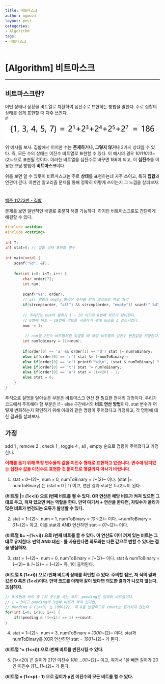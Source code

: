 ```yaml
---
title: 비트마스크
author: ngwoon
layout: post
categories:
- Algorithm
tags:
- 비트마스크
---
```


# [Algorithm] 비트마스크
- - -

## 비트마스크란?
어떤 상태나 상황을 비트열로 치환하여 십진수로 표현하는 방법을 말한다. 주로 집합의 상태를 쉽게 표현할 때 자주 쓰인다.  
#![비트마스크 기본 예시](/assets/images/post/Algorithm/Bitmask/Bitmask_basic_example.png)

위 예시를 보자. 집합에서 어떠한 수는 **존재하거나, 그렇지 않거나** 2가지 상태일 수 있다. 즉, 모든 수의 상태는 이진수 비트열로 표현할 수 있다. 이 예시의 경우 *10111010*~(2)~으로 표현될 것이다. 이러한 비트열을 십진수로 바꾸면 186이 되고, 이 **십진수**를 이용한 코딩 방법이 **비트마스크**이다.

위를 보면 알 수 있듯이 비트마스크는 주로 **상태**를 표현하는데 자주 쓰이고, 특히 **집합**과 연관이 깊다. 이번엔 알고리즘 문제를 통해 정확히 어떻게 쓰이는지 그 느낌을 살펴보자.

<!-- ![비트마스크 기본 예시](/assets/images/post/Algorithm/Bitmask/Bitmask_info_before_start.png)   -->
#

[백준 11723번 - 집합](https://www.acmicpc.net/problem/11723)

문제를 보면 일반적인 배열로 충분히 해결 가능하다. 하지만 비트마스크로도 간단하게 해결할 수 있다.

```cpp
#include <cstdio>
#include <cstring>

int T;
int stat=0; // 집합 상태 표현할 변수

int main(void) {
    scanf("%d", &T);

    for(int i=0; i<T; i++) {
        char order[7];
        int num;

        scanf("%s", order);
        // all 명령과 empty 명령은 숫자를 받지 않으므로 따로 처리
        if(strcmp(order, "all") && strcmp(order, "empty")) scanf(" %d", &num);

        // 주어지는 num의 범위가 1 ~ 20 이므로 0번째 비트가 낭비된다.
        // 0번째 비트 ~ 19번째 비트를 사용하기 위해 num을 1 감소시켰다.
        num -= 1;

         // num을 2진수 비트열처럼 취급할 때 해당 비트열의 십진수 변환값을 저장한다.
        int numToBinary = (1<<num);

        if(order[0] == 'a' && order[1] == 'd') stat |= numToBinary;
        else if(order[0] == 'r') stat &= (~numToBinary);
        else if(order[0] == 'c') printf("%d\n", (stat & numToBinary) ? 1 : 0);
        else if(order[0] == 't') stat ^= numToBinary;
        else if(order[0] == 'a') stat = (1<<20) - 1;
        else stat = 0;
    }
}
```  
주석으로 설명을 달아놓은 부분은 비트마스크 연산 전 필요한 전처리 과정이다. 우리가 코드에서 주목해야 할 부분은 if - else 구간에서의 **비트 연산 방법**이다. stat 변수가 어떻게 변화하는지 확인하기 위해 아래와 같은 명령이 주어졌다고 가정하고, 각 명령에 대한 결과를 살펴보자.

**가정**
---
add 1 , remove 2 , check 1 , toggle 4 , all , empty 순으로 명령이 주어졌다고 가정한다.

<span style="color:red;"><b>이해를 돕기 위해 특정 변수들의 값을 이진수 형태로 표현하고 있습니다. 변수에 담겨있는 십진수 값을 이진수로 표현한 것 뿐이므로 헷갈리지 마시기 바랍니다.</b></span>

1. stat = *0*~(2)~, num = 0, numToBinary = *1*~(2)~ 이다.
(stat |= numToBinary) 는 (stat = 0 | 1) 이고, 연산 결과 stat은 *1*~(2)~이 된다.  

**(비트열 |= (1<<i)) 으로 i번째 비트를 켤 수 있다. OR 연산은 해당 비트가 켜져 있으면 그대로 두고, 꺼져 있으면 켜는 역할을 한다. 만약 여기서 + 연산을 한다면, 자릿수가 올라가 많은 비트가 변경되는 오류가 발생할 수 있다.**

2. stat = *1*~(2)~, num = 1, numToBinary = *10*~(2)~ 이다.
~numToBinary = *01*~(2)~ 이고, 이를 stat과 AND 연산하면 stat = *01*~(2)~ 이다.  

**(비트열 &= ~(1<<i)) 으로 i번째 비트를 끌 수 있다. 이 연산도 이미 꺼져 있는 비트는 그대로 유지한다. 만약 AND 대신 - 를 사용한다면 의도와는 다른 값으로 변할 수 있다는 점을 명심하자.**

3. stat = *1*~(2)~, num = 0, numToBinary = *1*~(2)~ 이다.
stat & numToBinary = *1*~(2)~ & *1*~(2)~ = *1*~(2)~ 즉, 1이 출력된다.

**(비트열 & (1<<i)) 으로 i번째 비트의 상태를 확인할 수 있다. 주의할 점은, 저 식의 결과값은 0 혹은 (1<<i)이다. 만약 코드를 아래와 같이 짰다면 의도한 결과가 나오지 않는다. 조심하자.**

```c
// 0~9번째 비트 중 1의 갯수를 세는 코드. pending은 임의의 비트열이다.
// i = 3이고 pending의 3번쩨 비트가 켜져 있다면,
// pending & (1<<3) 는 1000(2), 즉 8을 반환하므로 count는 증가하지 않는다.
for(int i=0; i<10; i++) {
    if((pending & (1<<i)) == 1) ++count;
}
```  

4. stat = *1*~(2)~, num = 3, numToBinary = *1000*~(2)~ 이다.
stat과 numToBinary를 XOR 연산하면 stat = *1001*~(2)~ 가 된다.  

**(비트열 ^= (1<<i)) 으로 i번째 비트를 반전시킬 수 있다.**

5. (1<<20) 은 길이가 21인 이진수 *100....00*~(2)~ 이고, 여기서 1을 빼면 길이가 20인 이진수 *111...11*~(2)~ 가 된다.  

**(비트열 = (1<<p) - 1) 으로 길이가 p인 이진수의 모든 비트를 켤 수 있다.**
